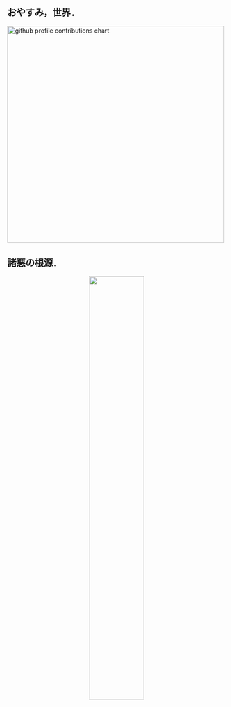 ## おやすみ，世界．

<p align="left">
    <picture>
        <source media="(prefers-color-scheme: dark)" srcset="output/details.svg" width="500px"/>
        <source media="(prefers-color-scheme: light)" srcset="output/details.svg" width="500px"/>
        <img alt="github profile contributions chart" src="https://raw.githubusercontent.com/Grain6888/Grain6888/output-3d-contrib/day.svg"/>
    </picture>
</p>


## 諸悪の根源．

<p align="center">
    <a href="https://www.meta.com/jp/quest/quest-3/">
        <picture>
            <source srcset="images/MetaQuest3.webp" type="image/webp" width="50%">
            <img src="MetaQuest3.jpg" width="50%">
        </picture>
    </a>
</p>
